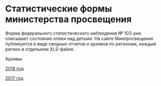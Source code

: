 # Статистические формы министерства просвещения

Форма федерального статистического наблюдения № 103-рик описывает состояние опеки над детьми. На сайте Минпросвещения публикуется в виде сводных отчетов и архивов по регионам, каждый регион в отдельном XLS-файле.

Архивы:

[2018 год](https://docs.edu.gov.ru/document/b7b4176c2b3349c8370ec1f393aa2071/)

[2017 год](https://docs.edu.gov.ru/document/c6db754d6bceec68572619e88770bd99/)
